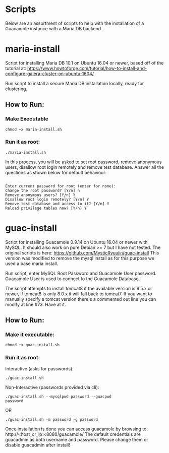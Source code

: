 # Scripts	
Below are an assortment of scripts to help with the installation of a Guacamole instance with a Maria DB backend.

# maria-install
Script for installing Maria DB 10.1 on Ubuntu 16.04 or newer, based off of the tutorial at:  https://www.howtoforge.com/tutorial/how-to-install-and-configure-galera-cluster-on-ubuntu-1604/

Run script to install a secure Maria DB installation locally, ready for clustering.

## How to Run:

### Make Executable

<code>chmod +x maria-install.sh</code>

### Run it as root:

<code>./maria-install.sh</code>

In this process, you will be asked to set root password, remove anonymous users, disallow root login remotely and remove test database. Answer all the questions as shown below for default behaviour:

<code>
Enter current password for root (enter for none):  
Change the root password? [Y/n] n  
Remove anonymous users? [Y/n] Y  
Disallow root login remotely? [Y/n] Y  
Remove test database and access to it? [Y/n] Y  
Reload privilege tables now? [Y/n] Y  
</code>

# guac-install
Script for installing Guacamole 0.9.14 on Ubuntu 16.04 or newer with MySQL. It should also work on pure Debian >= 7 but I have not tested.
The original scripts is here: https://github.com/MysticRyuujin/guac-install
This version was modified to remove the mysql install as for this purpose we used a base maria install.

Run script, enter MySQL Root Password and Guacamole User password. Guacamole User is used to connect to the Guacamole Database.

The script attempts to install tomcat8 if the available version is 8.5.x or newer, if tomcat8 is only 8.0.x it will fall back to tomcat7. If you want to manually specify a tomcat version there's a commented out line you can modify at line #73. Have at it.

## How to Run:

### Make it executable:

<code>chmod +x guac-install.sh</code>

### Run it as root:

Interactive (asks for passwords):

<code>./guac-install.sh</code>

Non-Interactive (passwords provided via cli):

<code>./guac-install.sh --mysqlpwd password --guacpwd password</code>

OR

<code>./guac-install.sh -m password -g password</code>

Once installation is done you can access guacamole by browsing to: http://<host_or_ip>:8080/guacamole/
The default credentials are guacadmin as both username and password. Please change them or disable guacadmin after install!